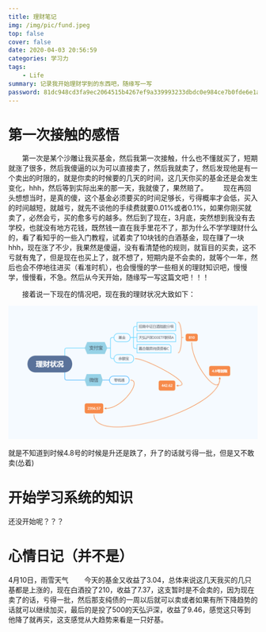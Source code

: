 ```yaml
---
title: 理财笔记
img: /img/pic/fund.jpeg
top: false
cover: false
date: 2020-04-03 20:56:59
categories: 学习力
tags:
    - Life
summary: 记录我开始理财学到的东西吧，随缘写一写
password: 81dc948cd3fa9ec2064515b4267ef9a339993233dbdc0e984ce7b0fde6e1a0a9
---
```


<!--more-->

# 第一次接触的感悟

&emsp;&emsp;第一次是某个沙雕让我买基金，然后我第一次接触，什么也不懂就买了，短期就涨了很多，然后我傻逼的以为可以直接卖了，然后我就卖了，然后发现他是有一个卖出的时限的，就是你卖的时候要的几天的时间，这几天你买的基金还是会发生变化，hhh，然后等到实际出来的那一天，我就傻了，果然赔了。
&emsp;&emsp;现在再回头想想当时，是真的傻，这个基金必须要买的时间足够长，亏得概率才会低，买入的时间越短，就越亏，就先不谈他的手续费就要0.01%或者0.1%，如果你刚买就卖了，必然会亏，买的愈多亏的越多。然后到了现在，3月底，突然想到我没有去学校，也就没有地方花钱，既然钱一直在我手里花不了，那为什么不学学理财什么的，看了看知乎的一些入门教程，试着卖了10块钱的白酒基金，现在赚了一块hhh，现在涨了不少，我果然是傻逼，没有看清楚他的规则，就盲目的买卖，这不亏就有鬼了，但是现在也买上了，就不想了，短期内是不会卖的，就等个一年，然后也会不停地往进买（看准时机），也会慢慢的学一些相关的理财知识吧，慢慢学，慢慢看，不急。然后从今天开始，随缘写一写这篇文吧！！！

&emsp;&emsp;接着说一下现在的情况吧，现在我的理财状况大致如下：

![理财现状（悲）](/img/life/fund.png)

就是不知道到时候4.8号的时候是升还是跌了，升了的话就亏得一批，但是又不敢卖(怂着)

# 开始学习系统的知识

还没开始呢？？？

# 心情日记（并不是）

4月10日，雨雪天气
&emsp;&emsp;今天的基金又收益了3.04，总体来说这几天我买的几只基都是上涨的，现在白酒投了210，收益了7.37，这支暂时是不会卖的，因为现在卖了的话，亏得一批，然后那支纯债的一周以后就可以卖或者如果有所下降趋势的话就可以继续加买，最后的是投了500的天弘沪深，收益了9.46，感觉这只等到他降了就再买，这支感觉从大趋势来看是一只好基。